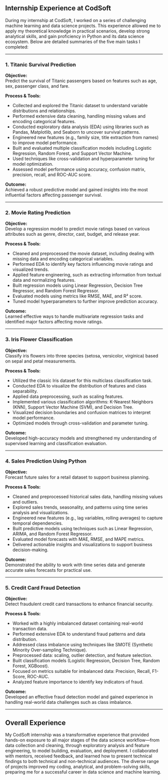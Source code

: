 ## Internship Experience at CodSoft

During my internship at CodSoft, I worked on a series of challenging machine learning and data science projects. This experience allowed me to apply my theoretical knowledge in practical scenarios, develop strong analytical skills, and gain proficiency in Python and its data science ecosystem. Below are detailed summaries of the five main tasks I completed:

---

### 1. Titanic Survival Prediction

**Objective:**  
Predict the survival of Titanic passengers based on features such as age, sex, passenger class, and fare.

**Process & Tools:**  
- Collected and explored the Titanic dataset to understand variable distributions and relationships.
- Performed extensive data cleaning, handling missing values and encoding categorical features.
- Conducted exploratory data analysis (EDA) using libraries such as Pandas, Matplotlib, and Seaborn to uncover survival patterns.
- Engineered new features (e.g., family size, title extraction from names) to improve model performance.
- Built and evaluated multiple classification models including Logistic Regression, Random Forest, and Support Vector Machine.
- Used techniques like cross-validation and hyperparameter tuning for model optimization.
- Assessed model performance using accuracy, confusion matrix, precision, recall, and ROC-AUC score.

**Outcome:**  
Achieved a robust predictive model and gained insights into the most influential factors affecting passenger survival.

---

### 2. Movie Rating Prediction

**Objective:**  
Develop a regression model to predict movie ratings based on various attributes such as genre, director, cast, budget, and release year.

**Process & Tools:**  
- Cleaned and preprocessed the movie dataset, including dealing with missing data and encoding categorical variables.
- Performed EDA to identify key factors influencing movie ratings and visualized trends.
- Applied feature engineering, such as extracting information from textual data and normalizing features.
- Built regression models using Linear Regression, Decision Tree Regressor, and Random Forest Regressor.
- Evaluated models using metrics like RMSE, MAE, and R² score.
- Tuned model hyperparameters to further improve prediction accuracy.

**Outcome:**  
Learned effective ways to handle multivariate regression tasks and identified major factors affecting movie ratings.

---

### 3. Iris Flower Classification

**Objective:**  
Classify iris flowers into three species (setosa, versicolor, virginica) based on sepal and petal measurements.

**Process & Tools:**  
- Utilized the classic Iris dataset for this multiclass classification task.
- Conducted EDA to visualize the distribution of features and class separability.
- Applied data preprocessing, such as scaling features.
- Implemented various classification algorithms: K-Nearest Neighbors (KNN), Support Vector Machine (SVM), and Decision Tree.
- Visualized decision boundaries and confusion matrices to interpret model performance.
- Optimized models through cross-validation and parameter tuning.

**Outcome:**  
Developed high-accuracy models and strengthened my understanding of supervised learning and classification evaluation.

---

### 4. Sales Prediction Using Python

**Objective:**  
Forecast future sales for a retail dataset to support business planning.

**Process & Tools:**  
- Cleaned and preprocessed historical sales data, handling missing values and outliers.
- Explored sales trends, seasonality, and patterns using time series analysis and visualizations.
- Engineered new features (e.g., lag variables, rolling averages) to capture temporal dependencies.
- Built predictive models using techniques such as Linear Regression, ARIMA, and Random Forest Regressor.
- Evaluated model forecasts with MAE, RMSE, and MAPE metrics.
- Delivered actionable insights and visualizations to support business decision-making.

**Outcome:**  
Demonstrated the ability to work with time series data and generate accurate sales forecasts for practical use.

---

### 5. Credit Card Fraud Detection

**Objective:**  
Detect fraudulent credit card transactions to enhance financial security.

**Process & Tools:**  
- Worked with a highly imbalanced dataset containing real-world transaction data.
- Performed extensive EDA to understand fraud patterns and data distribution.
- Addressed class imbalance using techniques like SMOTE (Synthetic Minority Over-sampling Technique).
- Preprocessed data: scaling, outlier detection, and feature selection.
- Built classification models (Logistic Regression, Decision Tree, Random Forest, XGBoost).
- Focused on metrics suitable for imbalanced data: Precision, Recall, F1-Score, ROC-AUC.
- Analyzed feature importance to identify key indicators of fraud.

**Outcome:**  
Developed an effective fraud detection model and gained experience in handling real-world data challenges such as class imbalance.

---

## Overall Experience

My CodSoft internship was a transformative experience that provided hands-on exposure to all major stages of the data science workflow—from data collection and cleaning, through exploratory analysis and feature engineering, to model building, evaluation, and deployment. I collaborated with mentors, received feedback, and learned how to present technical findings to both technical and non-technical audiences. The diverse range of projects improved my coding, analytical, and problem-solving skills, preparing me for a successful career in data science and machine learning.
